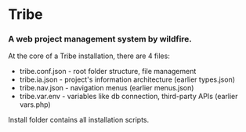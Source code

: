 # Tribe

### A web project management system by wildfire.

At the core of a Tribe installation, there are 4 files:
- tribe.conf.json - root folder structure, file management
- tribe.ia.json - project's information architecture (earlier types.json)
- tribe.nav.json - navigation menus (earlier menus.json)
- tribe.var.env - variables like db connection, third-party APIs (earlier vars.php)

Install folder contains all installation scripts.